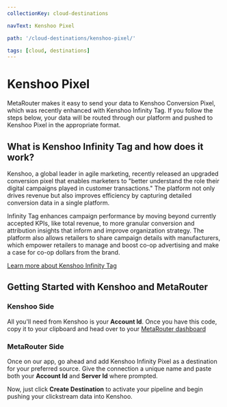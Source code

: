 ```yaml
---
collectionKey: cloud-destinations

navText: Kenshoo Pixel

path: '/cloud-destinations/kenshoo-pixel/'

tags: [cloud, destinations]
---
```


# Kenshoo Pixel

MetaRouter makes it easy to send your data to Kenshoo Conversion Pixel, which was recently enhanced with Kenshoo Infinity Tag. If you follow the steps below, your data will be routed through our platform and pushed to Kenshoo Pixel in the appropriate format.

## What is Kenshoo Infinity Tag and how does it work?

Kenshoo, a global leader in agile marketing, recently released an upgraded conversion pixel that enables marketers to "better understand the role their digital campaigns played in customer transactions." The platform not only drives revenue but also improves efficiency by capturing detailed conversion data in a single platform.

Infinity Tag enhances campaign performance by moving beyond currently accepted KPIs, like total revenue, to more granular conversion and attribution insights that inform and improve organization strategy. The platform also allows retailers to share campaign details with manufacturers, which empower retailers to manage and boost co-op advertising and make a case for co-op dollars from the brand.

[Learn more about Kenshoo Infinity Tag](https://kenshoo.com/infinity-tag-pr/)

## Getting Started with Kenshoo and MetaRouter

### Kenshoo Side

All you'll need from Kenshoo is your **Account Id**. Once you have this code, copy it to your clipboard and head over to your [MetaRouter dashboard](https://app.metarouter.io)

### MetaRouter Side

Once on our app, go ahead and add Kenshoo Infinity Pixel as a destination for your preferred source. Give the connection a unique name and paste both your **Account Id** and **Server Id** where prompted.

Now, just click **Create Destination** to activate your pipeline and begin pushing your clickstream data into Kenshoo.
